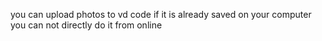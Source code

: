 you can upload photos to vd code if it is already saved on your computer you can not directly do it from online 

 